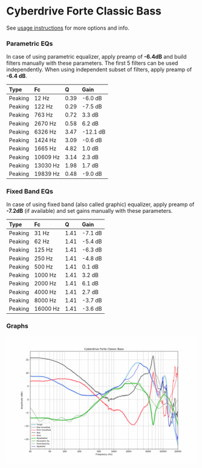 # Cyberdrive Forte Classic Bass
See [usage instructions](https://github.com/jaakkopasanen/AutoEq#usage) for more options and info.

### Parametric EQs
In case of using parametric equalizer, apply preamp of **-6.4dB** and build filters manually
with these parameters. The first 5 filters can be used independently.
When using independent subset of filters, apply preamp of **-6.4 dB**.

| Type    | Fc       |    Q | Gain     |
|:--------|:---------|:-----|:---------|
| Peaking | 12 Hz    | 0.39 | -6.0 dB  |
| Peaking | 122 Hz   | 0.29 | -7.5 dB  |
| Peaking | 763 Hz   | 0.72 | 3.3 dB   |
| Peaking | 2670 Hz  | 0.58 | 6.2 dB   |
| Peaking | 6326 Hz  | 3.47 | -12.1 dB |
| Peaking | 1424 Hz  | 3.09 | -0.6 dB  |
| Peaking | 1665 Hz  | 4.82 | 1.0 dB   |
| Peaking | 10609 Hz | 3.14 | 2.3 dB   |
| Peaking | 13030 Hz | 1.98 | 1.7 dB   |
| Peaking | 19839 Hz | 0.48 | -9.0 dB  |

### Fixed Band EQs
In case of using fixed band (also called graphic) equalizer, apply preamp of **-7.2dB**
(if available) and set gains manually with these parameters.

| Type    | Fc       |    Q | Gain    |
|:--------|:---------|:-----|:--------|
| Peaking | 31 Hz    | 1.41 | -7.1 dB |
| Peaking | 62 Hz    | 1.41 | -5.4 dB |
| Peaking | 125 Hz   | 1.41 | -6.3 dB |
| Peaking | 250 Hz   | 1.41 | -4.8 dB |
| Peaking | 500 Hz   | 1.41 | 0.1 dB  |
| Peaking | 1000 Hz  | 1.41 | 3.2 dB  |
| Peaking | 2000 Hz  | 1.41 | 6.1 dB  |
| Peaking | 4000 Hz  | 1.41 | 2.7 dB  |
| Peaking | 8000 Hz  | 1.41 | -3.7 dB |
| Peaking | 16000 Hz | 1.41 | -3.6 dB |

### Graphs
![](./Cyberdrive%20Forte%20Classic%20Bass.png)